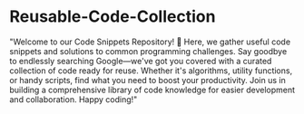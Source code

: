 # Reusable-Code-Collection


"Welcome to our Code Snippets Repository! 🚀 Here, we gather useful code snippets and solutions to common programming challenges. Say goodbye to endlessly searching Google—we've got you covered with a curated collection of code ready for reuse. Whether it's algorithms, utility functions, or handy scripts, find what you need to boost your productivity. Join us in building a comprehensive library of code knowledge for easier development and collaboration. Happy coding!"
